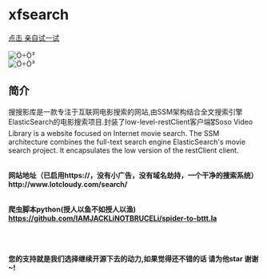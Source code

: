 # xfsearch


 <a href="http://www.lotcloudy.com/search/search.do?text=%E6%AD%BB%E4%BE%8D2">点击 亲自试一试</a>
 <br/><br/>
 <img src="/image/show.png" alt="Ö÷Ò³" style="max-width:100%;"></br>
 <img src="/image/show2.jpg" alt="Ö÷Ò³" style="max-width:100%;"></br>


<h2>简介</h2>
<p>搜搜影库是一款专注于互联网电影搜索的网站,由SSM架构结合全文搜索引擎ElasticSearch的电影搜索项目.封装了low-level-restClient客户端🎖Soso Video Library is a website focused on Internet movie search. The SSM architecture combines the full-text search engine ElasticSearch's movie search project. It encapsulates the low version of the restClient client.</p>

<br/>
<b>网站地址（已启用https://，没有小广告，没有域名劫持，一个干净的搜索系统）http://www.lotcloudy.com/search/</b><br/><br/>

<b>爬虫脚本python(授人以鱼不如授人以渔) https://github.com/IAMJACKLiNOTBRUCELi/spider-to-bttt.la<b/>

<br/><br/>
<p>您的支持就是我们选择继续开源下去的动力,如果觉得还不错的话 请为他star 谢谢~!</p>

